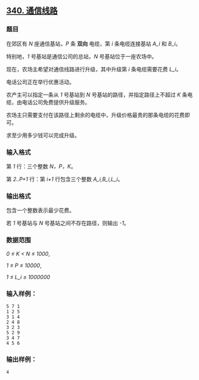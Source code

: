 ## [340. 通信线路](https://www.acwing.com/problem/content/342/)

### 题目

在郊区有 *N* 座通信基站，*P* 条 **双向** 电缆，第 *i* 条电缆连接基站 *A_i* 和 *B_i*。

特别地，*1* 号基站是通信公司的总站，*N* 号基站位于一座农场中。

现在，农场主希望对通信线路进行升级，其中升级第 *i* 条电缆需要花费 *L_i*。

电话公司正在举行优惠活动。

农产主可以指定一条从 *1* 号基站到 *N* 号基站的路径，并指定路径上不超过 *K* 条电缆，由电话公司免费提供升级服务。

农场主只需要支付在该路径上剩余的电缆中，升级价格最贵的那条电缆的花费即可。

求至少用多少钱可以完成升级。

### 输入格式

第 *1* 行：三个整数 *N，P，K*。

第 *2..P+1* 行：第 *i+1* 行包含三个整数 *A_i,B_i,L_i*。

### 输出格式

包含一个整数表示最少花费。

若 *1* 号基站与 *N* 号基站之间不存在路径，则输出 *-1*。

### 数据范围

*0 ≤ K < N ≤ 1000*,

*1 ≤ P ≤ 10000*,

*1 ≤ L_i ≤ 1000000*

### 输入样例：

```
5 7 1
1 2 5
3 1 4
2 4 8
3 2 3
5 2 9
3 4 7
4 5 6
```

### 输出样例：

```
4
```
